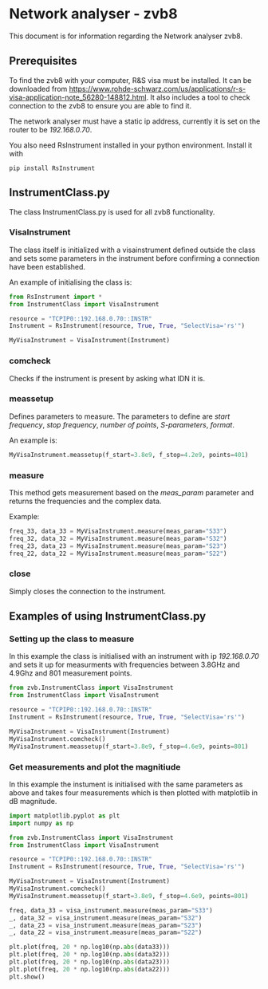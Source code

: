 # Network analyser - zvb8

This document is for information regarding the Network analyser zvb8.

## Prerequisites

To find the zvb8 with your computer, R&S visa must be installed. It can be downloaded from <https://www.rohde-schwarz.com/us/applications/r-s-visa-application-note_56280-148812.html>. It also includes a tool to check connection to the zvb8 to ensure you are able to find it.

The network analyser must have a static ip address, currently it is set on the router to be *192.168.0.70*.

You also need RsInstrument installed in your python environment. Install it with

``` console
pip install RsInstrument
```

## InstrumentClass.py
The class InstrumentClass.py is used for all zvb8 functionality.

### VisaInstrument
The class itself is initialized with a visainstrument defined outside the class and sets some parameters in the instrument before confirming a connection have been established.

An example of initialising the class is:
``` python
from RsInstrument import *
from InstrumentClass import VisaInstrument

resource = "TCPIP0::192.168.0.70::INSTR"
Instrument = RsInstrument(resource, True, True, "SelectVisa='rs'")

MyVisaInstrument = VisaInstrument(Instrument)
```

### comcheck
Checks if the instrument is present by asking what IDN it is.

### meassetup
Defines parameters to measure. The parameters to define are *start frequency*, *stop frequency*, *number of points*, *S-parameters*, *format*.

An example is:
``` python
MyVisaInstrument.meassetup(f_start=3.8e9, f_stop=4.2e9, points=401)
```

### measure
This method gets measurement based on the *meas_param* parameter and returns the frequencies and the complex data. 

Example:
``` python
freq_33, data_33 = MyVisaInstrument.measure(meas_param="S33")
freq_32, data_32 = MyVisaInstrument.measure(meas_param="S32")
freq_23, data_23 = MyVisaInstrument.measure(meas_param="S23")
freq_22, data_22 = MyVisaInstrument.measure(meas_param="S22")
```

### close
Simply closes the connection to the instrument.

## Examples of using InstrumentClass.py
### Setting up the class to measure
In this example the class is initialised with an instrument with ip *192.168.0.70* and sets it up for measurments with frequencies between 3.8GHz and 4.9Ghz and 801 measurement points.
``` python
from zvb.InstrumentClass import VisaInstrument
from InstrumentClass import VisaInstrument

resource = "TCPIP0::192.168.0.70::INSTR"
Instrument = RsInstrument(resource, True, True, "SelectVisa='rs'")

MyVisaInstrument = VisaInstrument(Instrument)
MyVisaInstrument.comcheck()
MyVisaInstrument.meassetup(f_start=3.8e9, f_stop=4.6e9, points=801)
```

### Get measurements and plot the magnitiude
In this example the instument is initialised with the same parameters as above and takes four measurements which is then plotted with matplotlib in dB magnitude.

``` python
import matplotlib.pyplot as plt
import numpy as np

from zvb.InstrumentClass import VisaInstrument
from InstrumentClass import VisaInstrument

resource = "TCPIP0::192.168.0.70::INSTR"
Instrument = RsInstrument(resource, True, True, "SelectVisa='rs'")

MyVisaInstrument = VisaInstrument(Instrument)
MyVisaInstrument.comcheck()
MyVisaInstrument.meassetup(f_start=3.8e9, f_stop=4.6e9, points=801)

freq, data_33 = visa_instrument.measure(meas_param="S33")
_, data_32 = visa_instrument.measure(meas_param="S32")
_, data_23 = visa_instrument.measure(meas_param="S23")
_, data_22 = visa_instrument.measure(meas_param="S22")

plt.plot(freq, 20 * np.log10(np.abs(data33)))
plt.plot(freq, 20 * np.log10(np.abs(data32)))
plt.plot(freq, 20 * np.log10(np.abs(data23)))
plt.plot(freq, 20 * np.log10(np.abs(data22)))
plt.show()
```


